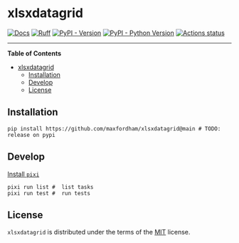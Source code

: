 # xlsxdatagrid

[![Docs](https://img.shields.io/badge/docs-latest-blue.svg)](https://maxfordham.github.io/xlsxdatagrid/)
[![Ruff](https://img.shields.io/endpoint?url=https://raw.githubusercontent.com/astral-sh/ruff/main/assets/badge/v2.json)](https://github.com/astral-sh/ruff)
[![PyPI - Version](https://img.shields.io/pypi/v/xlsxdatagrid.svg)](https://pypi.org/project/xlsxdatagrid)
[![PyPI - Python Version](https://img.shields.io/pypi/pyversions/xlsxdatagrid.svg)](https://pypi.org/project/xlsxdatagrid)
[![Actions status](https://github.com/maxfordham/xlsxdatagrid/workflows/CI/badge.svg)](https://github.com/maxfordham/xlsxdatagrid/actions)

-----

**Table of Contents**

- [xlsxdatagrid](#xlsxdatagrid)
  - [Installation](#installation)
  - [Develop](#develop)
  - [License](#license)

## Installation

```console
pip install https://github.com/maxfordham/xlsxdatagrid@main # TODO: release on pypi
```

## Develop

[Install `pixi`](https://pixi.sh/latest/)

```console
pixi run list #  list tasks
pixi run test #  run tests
```

## License

`xlsxdatagrid` is distributed under the terms of the [MIT](https://spdx.org/licenses/MIT.html) license.
